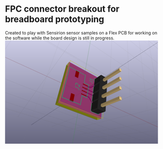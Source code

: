 # FPC connector breakout for breadboard prototyping
Created to play with Sensirion sensor samples on a Flex PCB for working on the software while the board design is still in progress.
![3D Rendering](FPC-DIP_4PIN.png?raw=true "3D Rendering")
